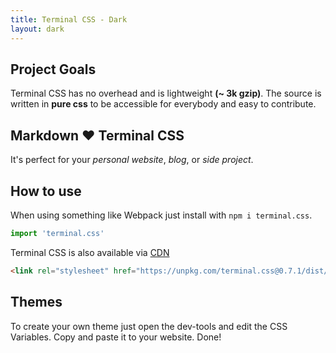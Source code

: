 ```yaml
---
title: Terminal CSS - Dark
layout: dark
---
```


## Project Goals

Terminal CSS has no overhead and is lightweight **(~ 3k gzip)**. 
The source is written in **pure css** to be accessible for everybody and easy to contribute.

## Markdown ❤️ Terminal CSS 

It's perfect for your *personal website*, *blog*, or *side project*.

## How to use

When using something like Webpack just install with `npm i terminal.css`.

```js
import 'terminal.css'
```

Terminal CSS is also available via [CDN](https://unpkg.com/terminal.css@0.7.1/dist/terminal.min.css)

```html
<link rel="stylesheet" href="https://unpkg.com/terminal.css@0.7.1/dist/terminal.min.css" />
```

## Themes

To create your own theme just open the dev-tools and edit the CSS Variables. Copy and paste it to your website. Done!
